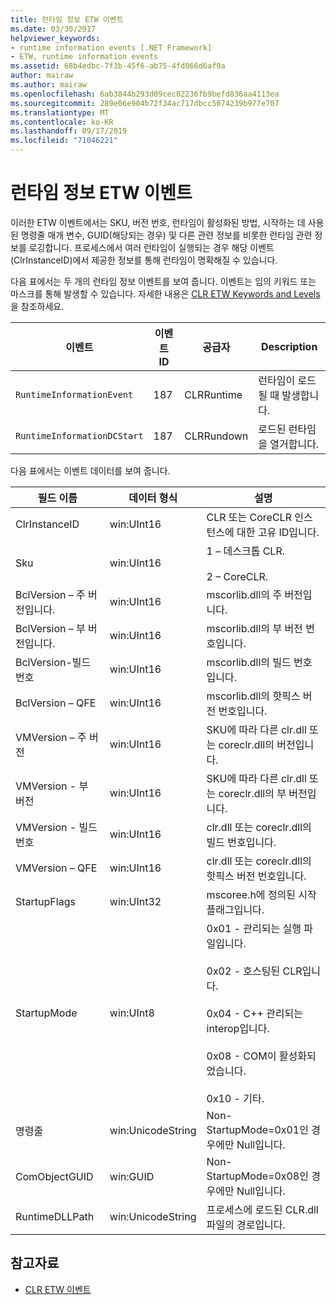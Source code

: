 ```yaml
---
title: 런타임 정보 ETW 이벤트
ms.date: 03/30/2017
helpviewer_keywords:
- runtime information events [.NET Framework]
- ETW, runtime information events
ms.assetid: 68b4edbc-7f3b-45f6-ab75-4fd066d6af9a
author: mairaw
ms.author: mairaw
ms.openlocfilehash: 6ab3844b293d09cec02236fb9befd836aa4113ea
ms.sourcegitcommit: 289e06e904b72f34ac717dbcc5074239b977e707
ms.translationtype: MT
ms.contentlocale: ko-KR
ms.lasthandoff: 09/17/2019
ms.locfileid: "71046221"
---
```

# <a name="runtime-information-etw-events"></a>런타임 정보 ETW 이벤트
이러한 ETW 이벤트에서는 SKU, 버전 번호, 런타임이 활성화된 방법, 시작하는 데 사용된 명령줄 매개 변수, GUID(해당되는 경우) 및 다른 관련 정보를 비롯한 런타임 관련 정보를 로깅합니다. 프로세스에서 여러 런타임이 실행되는 경우 해당 이벤트(ClrInstanceID)에서 제공한 정보를 통해 런타임이 명확해질 수 있습니다.  
  
 다음 표에서는 두 개의 런타임 정보 이벤트를 보여 줍니다. 이벤트는 임의 키워드 또는 마스크를 통해 발생할 수 있습니다. 자세한 내용은 [CLR ETW Keywords and Levels](clr-etw-keywords-and-levels.md)을 참조하세요.  
  
|이벤트|이벤트 ID|공급자|Description|  
|-----------|--------------|--------------|-----------------|  
|`RuntimeInformationEvent`|187|CLRRuntime|런타임이 로드될 때 발생합니다.|  
|`RuntimeInformationDCStart`|187|CLRRundown|로드된 런타임을 열거합니다.|  
  
 다음 표에서는 이벤트 데이터를 보여 줍니다.  
  
|필드 이름|데이터 형식|설명|  
|----------------|---------------|-----------------|  
|ClrInstanceID|win:UInt16|CLR 또는 CoreCLR 인스턴스에 대한 고유 ID입니다.|  
|Sku|win:UInt16|1 – 데스크톱 CLR.<br /><br /> 2 – CoreCLR.|  
|BclVersion – 주 버전입니다.|win:UInt16|mscorlib.dll의 주 버전입니다.|  
|BclVersion – 부 버전입니다.|win:UInt16|mscorlib.dll의 부 버전 번호입니다.|  
|BclVersion-빌드 번호|win:UInt16|mscorlib.dll의 빌드 번호입니다.|  
|BclVersion – QFE|win:UInt16|mscorlib.dll의 핫픽스 버전 번호입니다.|  
|VMVersion – 주 버전|win:UInt16|SKU에 따라 다른 clr.dll 또는 coreclr.dll의 버전입니다.|  
|VMVersion - 부 버전|win:UInt16|SKU에 따라 다른 clr.dll 또는 coreclr.dll의 부 버전입니다.|  
|VMVersion - 빌드 번호|win:UInt16|clr.dll 또는 coreclr.dll의 빌드 번호입니다.|  
|VMVersion – QFE|win:UInt16|clr.dll 또는 coreclr.dll의 핫픽스 버전 번호입니다.|  
|StartupFlags|win:UInt32|mscoree.h에 정의된 시작 플래그입니다.|  
|StartupMode|win:UInt8|0x01 - 관리되는 실행 파일입니다.<br /><br /> 0x02 - 호스팅된 CLR입니다.<br /><br /> 0x04 - C++ 관리되는 interop입니다.<br /><br /> 0x08 - COM이 활성화되었습니다.<br /><br /> 0x10 - 기타.|  
|명령줄|win:UnicodeString|Non- StartupMode=0x01인 경우에만 Null입니다.|  
|ComObjectGUID|win:GUID|Non- StartupMode=0x08인 경우에만 Null입니다.|  
|RuntimeDLLPath|win:UnicodeString|프로세스에 로드된 CLR.dll 파일의 경로입니다.|  
  
## <a name="see-also"></a>참고자료

- [CLR ETW 이벤트](clr-etw-events.md)
